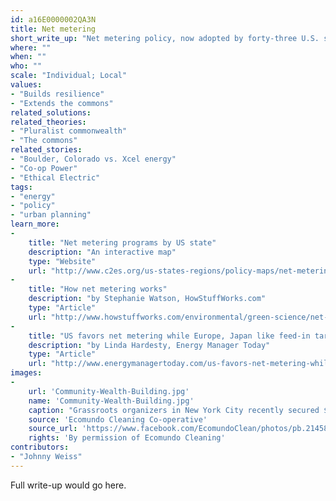 ```yaml
---
id: a16E0000002QA3N
title: Net metering
short_write_up: "Net metering policy, now adopted by forty-three U.S. states, allows electricity end-users to “run the meter backwards,” meaning that utility customers can receive retail credit for generating solar power and feeding it back to the grid. This measure provides homeowners, businesses and industry with an economic incentive to install solar panels, while at the same time increasing the resilience and reducing the environmental impact of the grid by distributing power generation among many small energy producers. Particularly when accompanied by measures to encourage household, community, and co-operative energy generation projects, net metering can be a useful tool for distributing and democratizing the grid."
where: ""
when: ""
who: ""
scale: "Individual; Local"
values:
- "Builds resilience"
- "Extends the commons"
related_solutions:
related_theories:
- "Pluralist commonwealth"
- "The commons"
related_stories:
- "Boulder, Colorado vs. Xcel energy"
- "Co-op Power"
- "Ethical Electric"
tags:
- "energy"
- "policy"
- "urban planning"
learn_more:
-
    title: "Net metering programs by US state"
    description: "An interactive map"
    type: "Website"
    url: "http://www.c2es.org/us-states-regions/policy-maps/net-metering"
-
    title: "How net metering works"
    description: "by Stephanie Watson, HowStuffWorks.com"
    type: "Article"
    url: "http://www.howstuffworks.com/environmental/green-science/net-metering.htm"
-
    title: "US favors net metering while Europe, Japan like feed-in tariffs"
    description: "by Linda Hardesty, Energy Manager Today"
    type: "Article"
    url: "http://www.energymanagertoday.com/us-favors-net-metering-while-europe-japan-like-feed-in-tariffs-092374/"
images:
-
    url: 'Community-Wealth-Building.jpg'
    name: 'Community-Wealth-Building.jpg' 
    caption: "Grassroots organizers in New York City recently secured $1.2 million in funding from the city council for a key component of community wealth building: the development of worker cooperatives."
    source: 'Ecomundo Cleaning Co-operative'
    source_url: 'https://www.facebook.com/EcomundoClean/photos/pb.214582215279233.-2207520000.1409980196./642307309173386/?type=3&theater'
    rights: 'By permission of Ecomundo Cleaning'
contributors:
- "Johnny Weiss"
---
```

Full write-up would go here.

